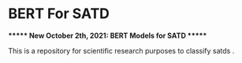 # BERT For SATD

**\*\*\*\*\* New October 2th, 2021: BERT Models for SATD \*\*\*\*\***

This is a repository for scientific research purposes to classify satds .


